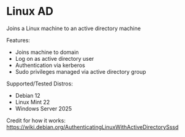 # Linux AD
Joins a Linux machine to an active directory machine

Features:
- Joins machine to domain
- Log on as active directory user
- Authentication via kerberos
- Sudo privileges managed via active directory group


Supported/Tested Distros:
- Debian 12
- Linux Mint 22
- Windows Server 2025

Credit for how it works:
https://wiki.debian.org/AuthenticatingLinuxWithActiveDirectorySssd
